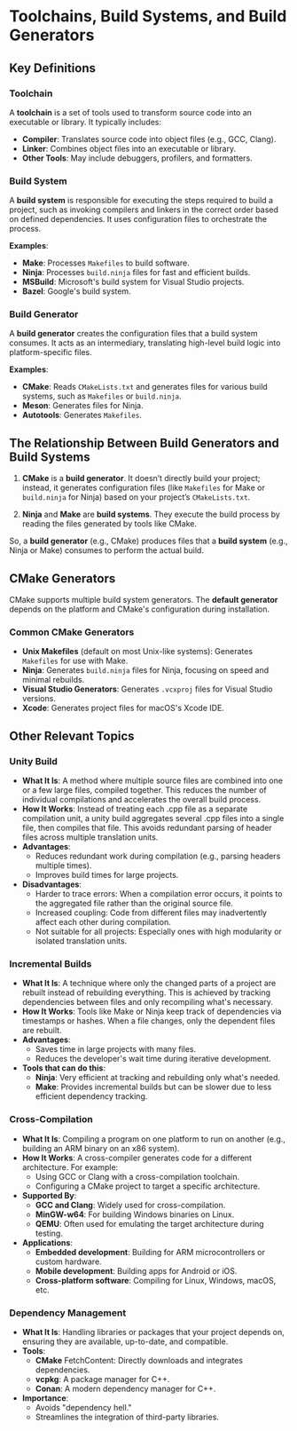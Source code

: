 # Toolchains, Build Systems, and Build Generators

## Key Definitions

### Toolchain

A **toolchain** is a set of tools used to transform source code into an executable or library. It typically includes:

- **Compiler**: Translates source code into object files (e.g., GCC, Clang).
- **Linker**: Combines object files into an executable or library.
- **Other Tools**: May include debuggers, profilers, and formatters.

### Build System

A **build system** is responsible for executing the steps required to build a project, such as invoking compilers and linkers in the correct order based on defined dependencies. It uses configuration files to orchestrate the process.

**Examples**:

- **Make**: Processes `Makefiles` to build software.
- **Ninja**: Processes `build.ninja` files for fast and efficient builds.
- **MSBuild**: Microsoft's build system for Visual Studio projects.
- **Bazel**: Google's build system.

### Build Generator

A **build generator** creates the configuration files that a build system consumes. It acts as an intermediary, translating high-level build logic into platform-specific files.

**Examples**:

- **CMake**: Reads `CMakeLists.txt` and generates files for various build systems, such as `Makefiles` or `build.ninja`.
- **Meson**: Generates files for Ninja.
- **Autotools**: Generates `Makefiles`.

## The Relationship Between Build Generators and Build Systems

1. **CMake** is a **build generator**. It doesn’t directly build your project; instead, it generates configuration files (like `Makefiles` for Make or `build.ninja` for Ninja) based on your project’s `CMakeLists.txt`.

2. **Ninja** and **Make** are **build systems**. They execute the build process by reading the files generated by tools like CMake.

So, a **build generator** (e.g., CMake) produces files that a **build system** (e.g., Ninja or Make) consumes to perform the actual build.

## CMake Generators

CMake supports multiple build system generators. The **default generator** depends on the platform and CMake's configuration during installation.

### Common CMake Generators

- **Unix Makefiles** (default on most Unix-like systems): Generates `Makefiles` for use with Make.
- **Ninja**: Generates `build.ninja` files for Ninja, focusing on speed and minimal rebuilds.
- **Visual Studio Generators**: Generates `.vcxproj` files for Visual Studio versions.
- **Xcode**: Generates project files for macOS's Xcode IDE.

## Other Relevant Topics

### Unity Build

- **What It Is**: A method where multiple source files are combined into one or a few large files, compiled together. This reduces the number of individual compilations and accelerates the overall build process.
- **How It Works**: Instead of treating each .cpp file as a separate compilation unit, a unity build aggregates several .cpp files into a single file, then compiles that file. This avoids redundant parsing of header files across multiple translation units.
- **Advantages**:
  - Reduces redundant work during compilation (e.g., parsing headers multiple times).
  - Improves build times for large projects.
- **Disadvantages**:
  - Harder to trace errors: When a compilation error occurs, it points to the aggregated file rather than the original source file.
  - Increased coupling: Code from different files may inadvertently affect each other during compilation.
  - Not suitable for all projects: Especially ones with high modularity or isolated translation units.

### Incremental Builds

- **What It Is**: A technique where only the changed parts of a project are rebuilt instead of rebuilding everything. This is achieved by tracking dependencies between files and only recompiling what's necessary.
- **How It Works**: Tools like Make or Ninja keep track of dependencies via timestamps or hashes. When a file changes, only the dependent files are rebuilt.
- **Advantages**:
  - Saves time in large projects with many files.
  - Reduces the developer's wait time during iterative development.
- **Tools that can do this**:
  - **Ninja**: Very efficient at tracking and rebuilding only what's needed.
  - **Make**: Provides incremental builds but can be slower due to less efficient dependency tracking.

### Cross-Compilation

- **What It Is**: Compiling a program on one platform to run on another (e.g., building an ARM binary on an x86 system).
- **How It Works**: A cross-compiler generates code for a different architecture. For example:
  - Using GCC or Clang with a cross-compilation toolchain.
  - Configuring a CMake project to target a specific architecture.
- **Supported By**:
  - **GCC and Clang**: Widely used for cross-compilation.
  - **MinGW-w64**: For building Windows binaries on Linux.
  - **QEMU**: Often used for emulating the target architecture during testing.
- **Applications**:
  - **Embedded development**: Building for ARM microcontrollers or custom hardware.
  - **Mobile development**: Building apps for Android or iOS.
  - **Cross-platform software**: Compiling for Linux, Windows, macOS, etc.

### Dependency Management

- **What It Is**: Handling libraries or packages that your project depends on, ensuring they are available, up-to-date, and compatible.
- **Tools**:
  - **CMake** FetchContent: Directly downloads and integrates dependencies.
  - **vcpkg**: A package manager for C++.
  - **Conan**: A modern dependency manager for C++.
- **Importance**:
  - Avoids "dependency hell."
  - Streamlines the integration of third-party libraries.